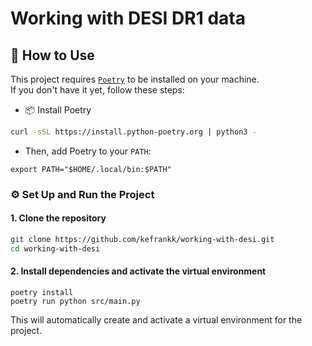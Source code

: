 # Working with DESI DR1 data


## 🚀 How to Use

This project requires [`Poetry`](https://python-poetry.org/) to be installed on your machine.  
If you don't have it yet, follow these steps:

- 📦 Install Poetry

```bash
curl -sSL https://install.python-poetry.org | python3 -
```

- Then, add Poetry to your `PATH`:
```
export PATH="$HOME/.local/bin:$PATH"
```


### ⚙️ Set Up and Run the Project

#### 1. Clone the repository

```bash
git clone https://github.com/kefrankk/working-with-desi.git
cd working-with-desi
```

#### 2. Install dependencies and activate the virtual environment

```
poetry install
poetry run python src/main.py
```
This will automatically create and activate a virtual environment for the project.
